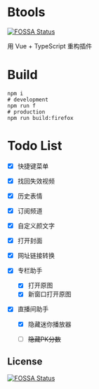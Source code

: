 # Btools
[![FOSSA Status](https://app.fossa.com/api/projects/git%2Bgithub.com%2Fimba97%2FBtools-vue.svg?type=shield)](https://app.fossa.com/projects/git%2Bgithub.com%2Fimba97%2FBtools-vue?ref=badge_shield)


用 Vue + TypeScript 重构插件

# Build

```shell
npm i
# development
npm run f
# production
npm run build:firefox
```

# Todo List

- [x] 快捷键菜单
- [x] 找回失效视频
- [x] 历史表情
- [x] 订阅频道
- [x] 自定义颜文字
- [x] 打开封面
- [x] 网址链接转换

- [x] 专栏助手
  - [x] 打开原图
  - [x] 新窗口打开原图

- [x] 直播间助手
  - [x] 隐藏迷你播放器
  - [ ] ~~隐藏PK分数~~


## License
[![FOSSA Status](https://app.fossa.com/api/projects/git%2Bgithub.com%2Fimba97%2FBtools-vue.svg?type=large)](https://app.fossa.com/projects/git%2Bgithub.com%2Fimba97%2FBtools-vue?ref=badge_large)